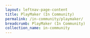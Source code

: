```yaml
---
layout: leftnav-page-content
title: PlayMaker (In Community)
permalink: /in-community/playmaker/
breadcrumb: PlayMaker (In Community)
collection_name: in-community
---
```

